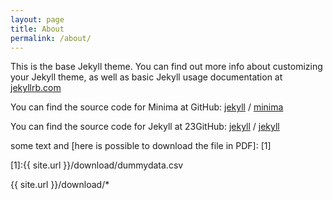 ```yaml
---
layout: page
title: About
permalink: /about/
---
```


This is the base Jekyll theme. You can find out more info about customizing your Jekyll theme, as well as basic Jekyll usage documentation at [jekyllrb.com](https://jekyllrb.com/)

You can find the source code for Minima at GitHub:
[jekyll][jekyll-organization] /
[minima](https://github.com/jekyll/minima)

You can find the source code for Jekyll at 23GitHub:
[jekyll][jekyll-organization] /
[jekyll](https://github.com/jekyll/jekyll)


[jekyll-organization]: https://github.com/jekyll

some text and [here is possible to download the file in PDF]: [1]

[1]:{{ site.url }}/download/dummydata.csv

{{ site.url }}/download/*
